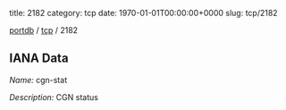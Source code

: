 title: 2182
category: tcp
date: 1970-01-01T00:00:00+0000
slug: tcp/2182

[portdb](/) / [tcp](/category/tcp.html) / 2182


## IANA Data

_Name:_ cgn-stat

_Description:_ CGN status

